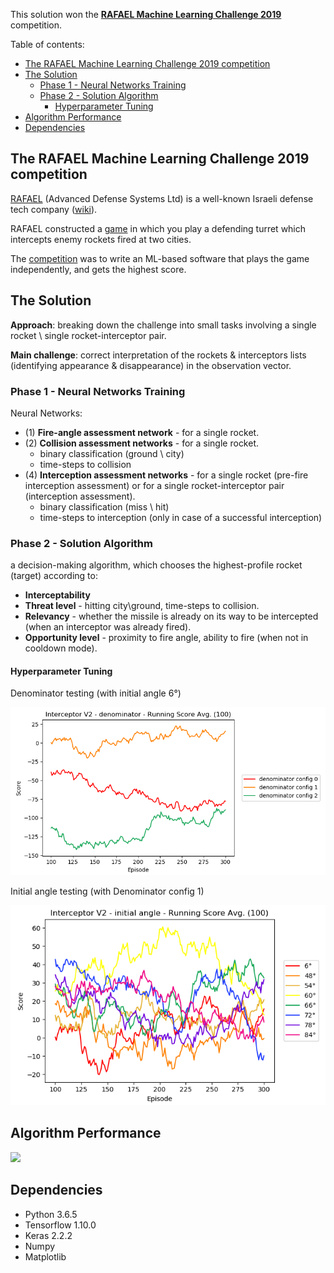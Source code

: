 This solution won the [**RAFAEL Machine Learning Challenge 2019**](http://portal.rafael.co.il/MLchallenge2019/Documents/index.html) competition.

Table of contents:

* [The RAFAEL Machine Learning Challenge 2019 competition](https://github.com/EliorBenYosef/rafael-ml-challenge-2019-winning-solution#the-rafael-machine-learning-challenge-2019-competition)
* [The Solution](https://github.com/EliorBenYosef/rafael-ml-challenge-2019-winning-solution#the-solution) 
  * [Phase 1 - Neural Networks Training](https://github.com/EliorBenYosef/rafael-ml-challenge-2019-winning-solution#phase-1---neural-networks-training)
  * [Phase 2 - Solution Algorithm](https://github.com/EliorBenYosef/rafael-ml-challenge-2019-winning-solution#phase-2---solution-algorithm)
    * [Hyperparameter Tuning](https://github.com/EliorBenYosef/rafael-ml-challenge-2019-winning-solution#hyperparameter-tuning)
* [Algorithm Performance](https://github.com/EliorBenYosef/rafael-ml-challenge-2019-winning-solution#algorithm-performance)
* [Dependencies](https://github.com/EliorBenYosef/rafael-ml-challenge-2019-winning-solution#dependencies) 

## The RAFAEL Machine Learning Challenge 2019 competition

[RAFAEL](https://www.rafael.co.il/) (Advanced Defense Systems Ltd) 
is a well-known Israeli defense tech company ([wiki](https://en.wikipedia.org/wiki/Rafael_Advanced_Defense_Systems)).

RAFAEL constructed a [game](https://github.com/EliorBenYosef/rafael-ml-challenge-2019-winning-solution/blob/master/Interceptor_V2.py) 
in which you play a defending turret which intercepts enemy rockets fired at two cities.  

The [competition](http://portal.rafael.co.il/MLchallenge2019/Documents/index.html) 
was to write an ML-based software that plays the game independently, and gets the highest score.

## The Solution

**Approach**: breaking down the challenge into small tasks involving a single rocket \ single rocket-interceptor pair. 

**Main challenge**: correct interpretation of the rockets & interceptors lists (identifying appearance & disappearance) in the observation vector.

### Phase 1 - Neural Networks Training

Neural Networks:
* (1) **Fire-angle assessment network** - for a single rocket.
* (2) **Collision assessment networks** - for a single rocket.
  * binary classification (ground \ city)
  * time-steps to collision
* (4) **Interception assessment networks** - for a single rocket (pre-fire interception assessment) or for a single rocket-interceptor pair (interception assessment). 
  * binary classification (miss \ hit)
  * time-steps to interception (only in case of a successful interception)

### Phase 2 - Solution Algorithm

a decision-making algorithm, which chooses the highest-profile rocket (target) according to:
* **Interceptability**
* **Threat level** - hitting city\ground, time-steps to collision.
* **Relevancy** - whether the missile is already on its way to be intercepted (when an interceptor was already fired).
* **Opportunity level** - proximity to fire angle, ability to fire (when not in cooldown mode).

#### Hyperparameter Tuning

Denominator testing (with initial angle 6°)

<p float="left">
  <img src="https://github.com/EliorBenYosef/rafael-ml-challenge-2019-winning-solution/blob/master/phase_2_solution_algorithm/results/denominator_testing/denominator_config.png" width="650">
</p>

Initial angle testing (with Denominator config 1)

<p float="left">
  <img src="https://github.com/EliorBenYosef/rafael-ml-challenge-2019-winning-solution/blob/master/phase_2_solution_algorithm/results/initial_angle_testing/init_ang.png" width="550">
</p>

## Algorithm Performance

<p float="left">
  <img src="https://github.com/EliorBenYosef/rafael-ml-challenge-2019-winning-solution/blob/master/phase_2_solution_algorithm/results/result_video.gif" width="500">
</p>

## Dependencies
* Python 3.6.5
* Tensorflow 1.10.0
* Keras 2.2.2
* Numpy
* Matplotlib
